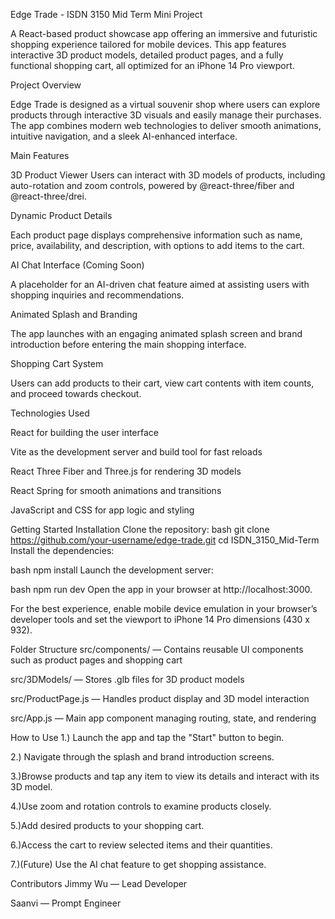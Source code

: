 Edge Trade - ISDN 3150 Mid Term Mini Project

A React-based product showcase app offering an immersive and futuristic shopping experience tailored for mobile devices. This app features interactive 3D product models, detailed product pages, and a fully functional shopping cart, all optimized for an iPhone 14 Pro viewport.

Project Overview

Edge Trade is designed as a virtual souvenir shop where users can explore products through interactive 3D visuals and easily manage their purchases. The app combines modern web technologies to deliver smooth animations, intuitive navigation, and a sleek AI-enhanced interface.

Main Features

3D Product Viewer
Users can interact with 3D models of products, including auto-rotation and zoom controls, powered by @react-three/fiber and @react-three/drei.

Dynamic Product Details

Each product page displays comprehensive information such as name, price, availability, and description, with options to add items to the cart.

AI Chat Interface (Coming Soon)

A placeholder for an AI-driven chat feature aimed at assisting users with shopping inquiries and recommendations.

Animated Splash and Branding

The app launches with an engaging animated splash screen and brand introduction before entering the main shopping interface.

Shopping Cart System

Users can add products to their cart, view cart contents with item counts, and proceed towards checkout.

Technologies Used

React for building the user interface

Vite as the development server and build tool for fast reloads

React Three Fiber and Three.js for rendering 3D models

React Spring for smooth animations and transitions

JavaScript and CSS for app logic and styling

Getting Started
Installation
Clone the repository:
bash
git clone https://github.com/your-username/edge-trade.git
cd ISDN_3150_Mid-Term
Install the dependencies:

bash
npm install
Launch the development server:

bash
npm run dev
Open the app in your browser at http://localhost:3000. 

For the best experience, enable mobile device emulation in your browser’s developer tools and set the viewport to iPhone 14 Pro dimensions (430 x 932).

Folder Structure
src/components/ — Contains reusable UI components such as product pages and shopping cart

src/3DModels/ — Stores .glb files for 3D product models

src/ProductPage.js — Handles product display and 3D model interaction

src/App.js — Main app component managing routing, state, and rendering

How to Use
1.) Launch the app and tap the "Start" button to begin.

2.) Navigate through the splash and brand introduction screens.

3.)Browse products and tap any item to view its details and interact with its 3D model.

4.)Use zoom and rotation controls to examine products closely.

5.)Add desired products to your shopping cart.

6.)Access the cart to review selected items and their quantities.

7.)(Future) Use the AI chat feature to get shopping assistance.



Contributors
Jimmy Wu — Lead Developer

Saanvi — Prompt Engineer
